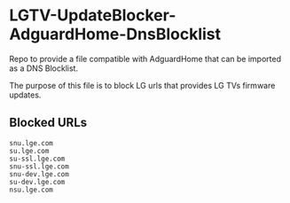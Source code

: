 # LGTV-UpdateBlocker-AdguardHome-DnsBlocklist

Repo to provide a file compatible with AdguardHome that can be imported as a DNS Blocklist.

The purpose of this file is to block LG urls that provides LG TVs firmware updates.

## Blocked URLs
```
snu.lge.com
su.lge.com
su-ssl.lge.com
snu-ssl.lge.com
snu-dev.lge.com
su-dev.lge.com
nsu.lge.com
```
